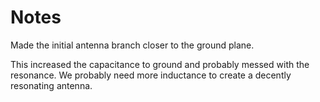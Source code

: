 # Notes
Made the initial antenna branch closer to the ground plane.

This increased the capacitance to ground and probably messed with the resonance. We probably need more inductance to create a decently resonating antenna.

